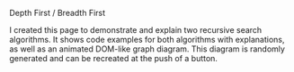 Depth First / Breadth First

I created this page to demonstrate and explain two recursive search algorithms.  It shows code examples for both algorithms with explanations, as well as an animated DOM-like graph diagram.  This diagram is randomly generated and can be recreated at the push of a button. 